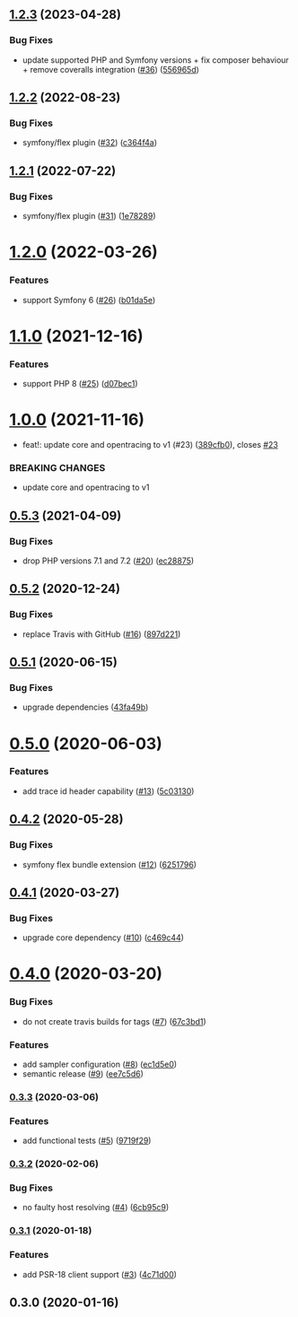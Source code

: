 ## [1.2.3](https://github.com/auxmoney/OpentracingBundle-Zipkin/compare/v1.2.2...v1.2.3) (2023-04-28)


### Bug Fixes

* update supported PHP and Symfony versions + fix composer behaviour + remove coveralls integration ([#36](https://github.com/auxmoney/OpentracingBundle-Zipkin/issues/36)) ([556965d](https://github.com/auxmoney/OpentracingBundle-Zipkin/commit/556965d788e86d4fed2349fa0ed450e117239f07))

## [1.2.2](https://github.com/auxmoney/OpentracingBundle-Zipkin/compare/v1.2.1...v1.2.2) (2022-08-23)


### Bug Fixes

* symfony/flex plugin ([#32](https://github.com/auxmoney/OpentracingBundle-Zipkin/issues/32)) ([c364f4a](https://github.com/auxmoney/OpentracingBundle-Zipkin/commit/c364f4a46178b7101808d370a11659126df4c63d))

## [1.2.1](https://github.com/auxmoney/OpentracingBundle-Zipkin/compare/v1.2.0...v1.2.1) (2022-07-22)


### Bug Fixes

* symfony/flex plugin ([#31](https://github.com/auxmoney/OpentracingBundle-Zipkin/issues/31)) ([1e78289](https://github.com/auxmoney/OpentracingBundle-Zipkin/commit/1e78289de2b3e51bddac089d8fd3c8f3fc506ab1))

# [1.2.0](https://github.com/auxmoney/OpentracingBundle-Zipkin/compare/v1.1.0...v1.2.0) (2022-03-26)


### Features

* support Symfony 6 ([#26](https://github.com/auxmoney/OpentracingBundle-Zipkin/issues/26)) ([b01da5e](https://github.com/auxmoney/OpentracingBundle-Zipkin/commit/b01da5ed83e7ef7b00013e0b94482f646137e252))

# [1.1.0](https://github.com/auxmoney/OpentracingBundle-Zipkin/compare/v1.0.0...v1.1.0) (2021-12-16)


### Features

* support PHP 8 ([#25](https://github.com/auxmoney/OpentracingBundle-Zipkin/issues/25)) ([d07bec1](https://github.com/auxmoney/OpentracingBundle-Zipkin/commit/d07bec1a418a77f3f4d0ece23512d271ad92d708))

# [1.0.0](https://github.com/auxmoney/OpentracingBundle-Zipkin/compare/v0.5.3...v1.0.0) (2021-11-16)


* feat!: update core and opentracing to v1  (#23) ([389cfb0](https://github.com/auxmoney/OpentracingBundle-Zipkin/commit/389cfb0225841eba9252f2ac7c5c2940c67bcb78)), closes [#23](https://github.com/auxmoney/OpentracingBundle-Zipkin/issues/23)


### BREAKING CHANGES

* update core and opentracing to v1

## [0.5.3](https://github.com/auxmoney/OpentracingBundle-Zipkin/compare/v0.5.2...v0.5.3) (2021-04-09)


### Bug Fixes

* drop PHP versions 7.1 and 7.2 ([#20](https://github.com/auxmoney/OpentracingBundle-Zipkin/issues/20)) ([ec28875](https://github.com/auxmoney/OpentracingBundle-Zipkin/commit/ec288753258bbd573cff5181f1182b0d2c37a2db))

## [0.5.2](https://github.com/auxmoney/OpentracingBundle-Zipkin/compare/v0.5.1...v0.5.2) (2020-12-24)


### Bug Fixes

* replace Travis with GitHub ([#16](https://github.com/auxmoney/OpentracingBundle-Zipkin/issues/16)) ([897d221](https://github.com/auxmoney/OpentracingBundle-Zipkin/commit/897d2217d9647e653df4d5bb43bc28475f33ba23))

## [0.5.1](https://github.com/auxmoney/OpentracingBundle-Zipkin/compare/v0.5.0...v0.5.1) (2020-06-15)


### Bug Fixes

* upgrade dependencies ([43fa49b](https://github.com/auxmoney/OpentracingBundle-Zipkin/commit/43fa49b9018db4d4661cd0151e249eb4e4448ac5))

# [0.5.0](https://github.com/auxmoney/OpentracingBundle-Zipkin/compare/v0.4.2...v0.5.0) (2020-06-03)


### Features

* add trace id header capability ([#13](https://github.com/auxmoney/OpentracingBundle-Zipkin/issues/13)) ([5c03130](https://github.com/auxmoney/OpentracingBundle-Zipkin/commit/5c03130286b5db2a0df1c7e600216a60fa5d3c8e))

## [0.4.2](https://github.com/auxmoney/OpentracingBundle-Zipkin/compare/v0.4.1...v0.4.2) (2020-05-28)


### Bug Fixes

* symfony flex bundle extension ([#12](https://github.com/auxmoney/OpentracingBundle-Zipkin/issues/12)) ([6251796](https://github.com/auxmoney/OpentracingBundle-Zipkin/commit/6251796bd37f4dc970e192eded00885db4404c3d))

## [0.4.1](https://github.com/auxmoney/OpentracingBundle-Zipkin/compare/v0.4.0...v0.4.1) (2020-03-27)


### Bug Fixes

* upgrade core dependency ([#10](https://github.com/auxmoney/OpentracingBundle-Zipkin/issues/10)) ([c469c44](https://github.com/auxmoney/OpentracingBundle-Zipkin/commit/c469c44c9b4b23e64884340a1dfdbca0c90b755b))

# [0.4.0](https://github.com/auxmoney/OpentracingBundle-Zipkin/compare/v0.3.3...v0.4.0) (2020-03-20)


### Bug Fixes

* do not create travis builds for tags ([#7](https://github.com/auxmoney/OpentracingBundle-Zipkin/issues/7)) ([67c3bd1](https://github.com/auxmoney/OpentracingBundle-Zipkin/commit/67c3bd1b661279b64813f1a09605edc3a2e71c35))


### Features

* add sampler configuration ([#8](https://github.com/auxmoney/OpentracingBundle-Zipkin/issues/8)) ([ec1d5e0](https://github.com/auxmoney/OpentracingBundle-Zipkin/commit/ec1d5e0b8dd7ed818de9444fda2ac7992fe3b624))
* semantic release ([#9](https://github.com/auxmoney/OpentracingBundle-Zipkin/issues/9)) ([ee7c5d6](https://github.com/auxmoney/OpentracingBundle-Zipkin/commit/ee7c5d6c29643be3e4235bf8bac2f4ba2cd24262))

### [0.3.3](https://github.com/auxmoney/OpentracingBundle-Zipkin/compare/v0.3.2...v0.3.3) (2020-03-06)


### Features

* add functional tests ([#5](https://github.com/auxmoney/OpentracingBundle-Zipkin/issues/5)) ([9719f29](https://github.com/auxmoney/OpentracingBundle-Zipkin/commit/9719f29c1e9b7d8d6a673993811a53bcc3ed9648))

### [0.3.2](https://github.com/auxmoney/OpentracingBundle-Zipkin/compare/v0.3.1...v0.3.2) (2020-02-06)


### Bug Fixes

* no faulty host resolving ([#4](https://github.com/auxmoney/OpentracingBundle-Zipkin/issues/4)) ([6cb95c9](https://github.com/auxmoney/OpentracingBundle-Zipkin/commit/6cb95c958b5a27a13edc909d65bb5fbcd9d8880f))

### [0.3.1](https://github.com/auxmoney/OpentracingBundle-Zipkin/compare/v0.3.0...v0.3.1) (2020-01-18)


### Features

* add PSR-18 client support ([#3](https://github.com/auxmoney/OpentracingBundle-Zipkin/issues/3)) ([4c71d00](https://github.com/auxmoney/OpentracingBundle-Zipkin/commit/4c71d0006ae86d572e97340ec0fece5a738f8c03))

## 0.3.0 (2020-01-16)

